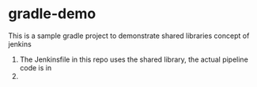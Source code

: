 # gradle-demo

This is a sample gradle project to demonstrate shared libraries concept of jenkins

1. The Jenkinsfile in this repo uses the shared library, the actual pipeline code is in 
2. 